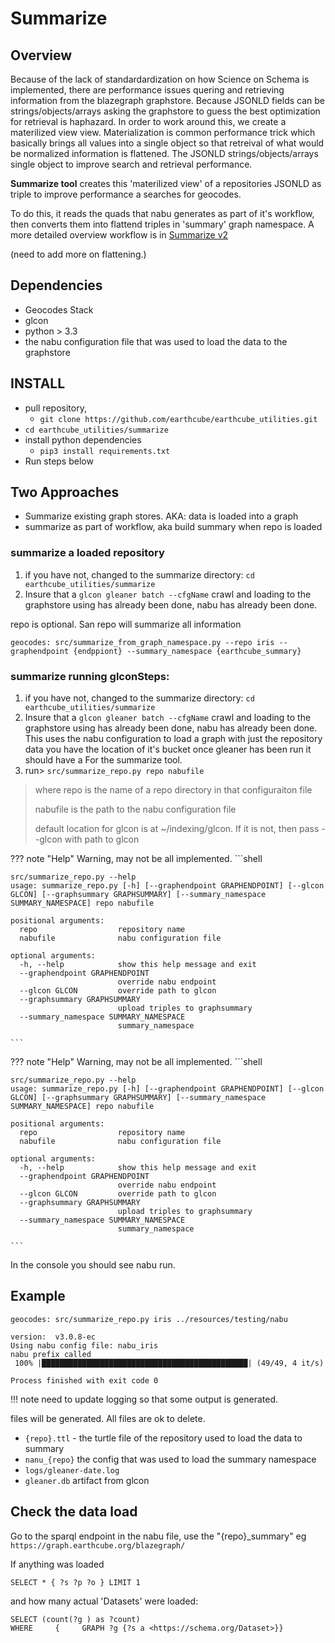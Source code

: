 # Summarize

## Overview
Because of the lack of standardardization on how Science on Schema is implemented, there are performance issues
quering and retrieving information from the blazegraph graphstore. Because JSONLD fields can be strings/objects/arrays
asking the graphstore to guess the best optimization for retrieval is haphazard.
In order to work around this, we create a materilized view view. Materialization is common performance trick
which basically brings all values into a single object so that retreival of what would be normalized
information is flattened.  The JSONLD strings/objects/arrays single object to improve search and retrieval performance. 

**Summarize tool** creates this 'materilized view' of a repositories JSONLD as triple to improve
performance a searches for geocodes. 

To do this, it reads the quads that nabu generates as part of it's workflow, then 
converts them into flattend triples in  'summary' graph namespace.
A more detailed overview workflow is in [Summarize v2](./v2_proposal.md)

(need to add more on flattening.)

## Dependencies
* Geocodes Stack
* glcon
* python > 3.3
* the nabu configuration file that was used to load the data to the graphstore

## INSTALL

* pull repository,
    * `git clone https://github.com/earthcube/earthcube_utilities.git`
* `cd earthcube_utilities/summarize`
* install python dependencies
    * `pip3 install requirements.txt`
* Run steps below

## Two Approaches
* Summarize existing graph stores. AKA: data is loaded into a graph
* summarize as part of workflow, aka build summary when repo is loaded

### summarize a loaded repository
1. if you have not, changed to the summarize directory: `cd  earthcube_utilities/summarize`
2. Insure that a `glcon gleaner batch --cfgName` crawl and loading to the graphstore using has already been done,
nabu has already been done.  

repo is optional. San repo will summarize all information
```shell
geocodes: src/summarize_from_graph_namespace.py --repo iris --graphendpoint {endppiont} --summary_namespace {earthcube_summary}

```


###  summarize running glconSteps: 
 
1. if you have not, changed to the summarize directory: `cd  earthcube_utilities/summarize`
2. Insure that a `glcon gleaner batch --cfgName` crawl and loading to the graphstore using has already been done,
nabu has already been done.  
This uses the nabu configuration to load a graph with just the repository data you have the location of it's bucket once gleaner has been run it should have a
For the  summarize tool.
3. run> `src/summarize_repo.py repo nabufile`
> where repo is the name of a repo directory in that configuraiton file
> 
> nabufile is the path to the nabu configuration file
> 
> default location for glcon is at ~/indexing/glcon. If it is not, then pass --glcon with path to glcon

??? note "Help"
    Warning, may not be all implemented.
    ```shell
    
    src/summarize_repo.py --help
    usage: summarize_repo.py [-h] [--graphendpoint GRAPHENDPOINT] [--glcon GLCON] [--graphsummary GRAPHSUMMARY] [--summary_namespace SUMMARY_NAMESPACE] repo nabufile
    
    positional arguments:
      repo                  repository name
      nabufile              nabu configuration file
    
    optional arguments:
      -h, --help            show this help message and exit
      --graphendpoint GRAPHENDPOINT
                            override nabu endpoint
      --glcon GLCON         override path to glcon
      --graphsummary GRAPHSUMMARY
                            upload triples to graphsummary
      --summary_namespace SUMMARY_NAMESPACE
                            summary_namespace

    ```

??? note "Help"
    Warning, may not be all implemented.
    ```shell
    
    src/summarize_repo.py --help
    usage: summarize_repo.py [-h] [--graphendpoint GRAPHENDPOINT] [--glcon GLCON] [--graphsummary GRAPHSUMMARY] [--summary_namespace SUMMARY_NAMESPACE] repo nabufile
    
    positional arguments:
      repo                  repository name
      nabufile              nabu configuration file
    
    optional arguments:
      -h, --help            show this help message and exit
      --graphendpoint GRAPHENDPOINT
                            override nabu endpoint
      --glcon GLCON         override path to glcon
      --graphsummary GRAPHSUMMARY
                            upload triples to graphsummary
      --summary_namespace SUMMARY_NAMESPACE
                            summary_namespace

    ```

In the console you should see nabu run. 


## Example

```shell
geocodes: src/summarize_repo.py iris ../resources/testing/nabu 

version:  v3.0.8-ec
Using nabu config file: nabu_iris
nabu prefix called
 100% |██████████████████████████████████████████████| (49/49, 4 it/s)

Process finished with exit code 0

```
!!! note 
    need to update logging so that some output is generated.

files will be generated. All files are ok to delete.

* `{repo}.ttl` - the turtle file of the repository used to load the data to summary
* `nanu_{repo}` the config that was used to load the summary namespace
* `logs/gleaner-date.log`  
* `gleaner.db`  artifact from glcon


## Check the data load
Go to  the sparql endpoint in the nabu file, use the "{repo}_summary" 
eg `https://graph.earthcube.org/blazegraph/`

If anything was loaded
```sparql
SELECT * { ?s ?p ?o } LIMIT 1
```

and how many actual 'Datasets' were loaded:
```sparql
SELECT (count(?g ) as ?count) 
WHERE     {     GRAPH ?g {?s a <https://schema.org/Dataset>}}
```


